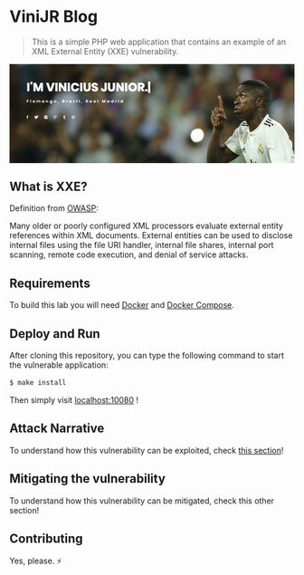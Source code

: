# ViniJR Blog
 > This is a simple PHP web application that contains an example of an XML External Entity (XXE) vulnerability.

<img src="images/blog-fe.png" align="center"/>

## What is XXE?

Definition from [OWASP](https://www.owasp.org/images/7/72/OWASP_Top_10-2017_%28en%29.pdf.pdf):

Many older or poorly configured XML processors evaluate external entity references within XML documents. External entities can be used to disclose internal files using the file URI handler, internal file shares, internal port scanning, remote code execution, and denial of service attacks.

## Requirements

To build this lab you will need [Docker][Docker Install] and [Docker Compose][Docker Compose Install].

## Deploy and Run

After cloning this repository, you can type the following command to start the vulnerable application:

```sh
$ make install
```

Then simply visit [localhost:10080][App] !

## Attack Narrative

To understand how this vulnerability can be exploited, check [this section](docs/ATTACK.md)!

## Mitigating the vulnerability

To understand how this vulnerability can be mitigated, check this other section!

## Contributing

Yes, please. :zap:

[Docker Install]:  https://docs.docker.com/install/
[Docker Compose Install]: https://docs.docker.com/compose/install/
[App]: http://127.0.0.1:10080
